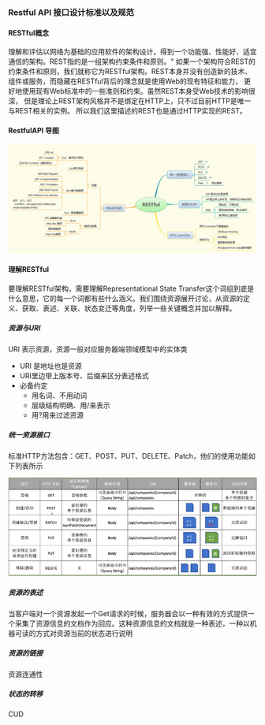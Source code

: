 ### Restful API 接口设计标准以及规范

#### **RESTful概念**

理解和评估以网络为基础的应用软件的架构设计，得到一个功能强、性能好、适宜通信的架构。REST指的是一组架构约束条件和原则。" 如果一个架构符合REST的约束条件和原则，我们就称它为RESTful架构。REST本身并没有创造新的技术、组件或服务，而隐藏在RESTful背后的理念就是使用Web的现有特征和能力， 更好地使用现有Web标准中的一些准则和约束。虽然REST本身受Web技术的影响很深， 但是理论上REST架构风格并不是绑定在HTTP上，只不过目前HTTP是唯一与REST相关的实例。 所以我们这里描述的REST也是通过HTTP实现的REST。

#### **RestfulAPI 导图**

![](.\image\SpringBoot-RestfulAPI-1.png)

#### **理解RESTful**

要理解RESTful架构，需要理解Representational State Transfer这个词组到底是什么意思，它的每一个词都有些什么涵义。我们围绕资源展开讨论，从资源的定义、获取、表述、关联、状态变迁等角度，列举一些关键概念并加以解释。

##### 资源与URI

URI 表示资源，资源一般对应服务器端领域模型中的实体类

- URI 是地址也是资源
- URI里边带上版本号、后缀来区分表述格式
- 必备约定
  - 用名词、不用动词
  - 层级结构明确、用/来表示
  - 用?用来过滤资源

##### 统一资源接口

标准HTTP方法包含：GET、POST、PUT、DELETE、Patch，他们的使用功能如下列表所示

![](.\image\SpringBoot-RestfulAPI-2.png)

##### 资源的表述

当客户端对一个资源发起一个Get请求的时候，服务器会以一种有效的方式提供一个采集了资源信息的文档作为回应。这种资源信息的文档就是一种表述，一种以机器可读的方式对资源当前的状态进行说明

##### 资源的链接

资源连通性

##### 状态的转移

CUD

